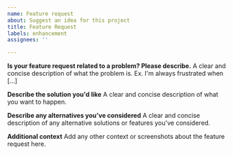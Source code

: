 ```yaml
---
name: Feature request
about: Suggest an idea for this project
title: Feature Request
labels: enhancement
assignees: ''

---
```


**Is your feature request related to a problem? Please describe.**
A clear and concise description of what the problem is. Ex. I'm always frustrated when [...]

**Describe the solution you'd like**
A clear and concise description of what you want to happen.

**Describe any alternatives you've considered**
A clear and concise description of any alternative solutions or features you've considered.

**Additional context**
Add any other context or screenshots about the feature request here.
